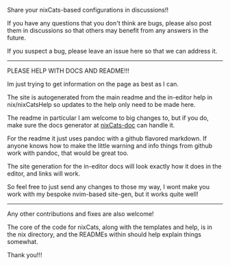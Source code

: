 Share your nixCats-based configurations in discussions!!

If you have any questions that you don't think are bugs,
please also post them in discussions so that others may benefit from any answers in the future.

If you suspect a bug, please leave an issue here so that we can address it.

---

PLEASE HELP WITH DOCS AND README!!!

Im just trying to get information on the page as best as I can.

The site is autogenerated from the main readme
and the in-editor help in nix/nixCatsHelp
so updates to the help only need to be made here.

The readme in particular I am welcome to big changes to,
but if you do, make sure the docs generator at
[nixCats-doc](https://github.com/BirdeeHub/nixCats-doc) can handle it.

For the readme it just uses pandoc with a github flavored markdown.
If anyone knows how to make the little warning and info
things from github work with pandoc, that would be great too.

The site generation for the in-editor docs will look exactly how it does in the editor,
and links will work.

So feel free to just send any changes to those my way,
I wont make you work with my bespoke nvim-based site-gen, but it works quite well!

---

Any other contributions and fixes are also welcome!

The core of the code for nixCats, along with the templates and help,
is in the nix directory, and the READMEs within should help explain things somewhat.

Thank you!!!

